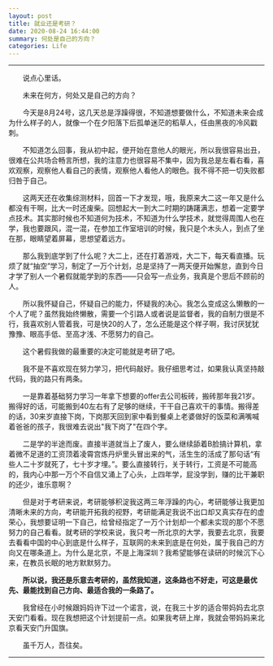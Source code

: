 ```yaml
---
layout: post
title: 就业还是考研？
date: 2020-08-24 16:44:00
summary: 何处是自己的方向？
categories: Life
---
```




---

&emsp;&emsp;说点心里话。

&emsp;&emsp;未来在何方，何处又是自己的方向？

&emsp;&emsp;今天是8月24号，这几天总是浮躁得很，不知道想要做什么，不知道未来会成为什么样子的人，就像一个在夕阳落下后孤单迷茫的稻草人，任由黑夜的冷风戳刺。

&emsp;&emsp;不知道怎么回事，我从初中起，便开始在意他人的眼光，所以我很容易出丑，很难在公共场合畅言所想，我的注意力也很容易不集中，因为我总是左看右看，喜欢观察，观察他人看自己的表情，观察他人看他人的眼色。我不得不把一切失败都归咎于自己。

&emsp;&emsp;这两天还在收集综测材料，回首一下才发现，哦，我原来大二这一年又是什么都没有干啊，比大一时还废柴。回想起大一到大二时期的踌躇满志，想着一定要学点技术。其实那时候也不知道何为技术，不知道为什么学技术，就觉得周围人也在学，我也要跟风，混一混，在参加工作室培训的时候，我只是个木头人，到点了坐在那，眼睛望着屏幕，思想望着远方。

&emsp;&emsp;那么我到底学到了什么呢？大二上，还在打着游戏，大二下，每天看直播。玩烦了就“抽空”学习，制定了一万个计划，总是坚持了一两天便开始懈怠，直到今日才学了别人一个暑假就能学到的东西——只会写一点业务，我真是个思后不顾前的人。

&emsp;&emsp;所以我怀疑自己，怀疑自己的能力，怀疑我的决心。我怎么变成这么懒散的一个人了呢？虽然我始终懒散，需要一个引路人或者说是监督者，我的自制力很是不行，我喜欢别人管着我，可是快20的人了，怎么还能是这个样子啊，我讨厌犹犹豫豫、眼高手低、至高才浅、不愿努力的自己。

&emsp;&emsp;这个暑假我做的最重要的决定可能就是考研了吧。

&emsp;&emsp;我不是不喜欢现在努力学习，把代码敲好。我仔细思考过，如果我认真坚持敲代码，我的路只有两条。

&emsp;&emsp;一是靠着基础努力学习一年拿下想要的offer去公司板砖，搬砖那年我21岁。搬得好的话，可能搬到40左右有了足够的继续，干干自己喜欢干的事情。搬得差的话，30来岁直接下岗，下岗那天回到家中看到餐桌上老婆做好的饭菜和满嘴喊着爸爸的孩子，我很难去说出"我下岗了"在四个字。

&emsp;&emsp;二是学的半途而废。直接半道就当上了废人，要么继续舔着B脸搞计算机，拿着微不足道的工资顶着凌霄宫炼丹炉里头冒出来的气，活生生的活成了那句话“有些人二十岁就死了，七十岁才埋。”。要么直接转行，关于转行，工资是不可能高的，我内心中那一万个不自信又涌上了心头，上四年学，屁没学到，赚的比干兼职的还少，谁乐意啊？

&emsp;&emsp;但是对于考研来说，考研能够积淀我这两三年浮躁的内心，考研能够让我更加清晰未来的方向，考研能开拓我的视野，考研能满足我说不出口却又真实存在的虚荣心，我想要证明一下自己，给曾经指定了一万个计划却一个都未实现的那个不愿努力的自己看看。就考研的学校来说，我只考一所北京的大学，我要去北京，我要去看看中国的中心到底是什么样子，互联网的未来到底是在何处，属于我自己的方向又在哪条道上。为什么是北京，不是上海深圳？我希望能够在读研的时候沉下心来，在教员长眠的地方默默努力。

&emsp;&emsp;**所以说，我还是乐意去考研的，虽然我知道，这条路也不好走，可这是最优先、最能找到自己方向、最适合我的一条路了。**

&emsp;&emsp;我曾经在小时候跟妈妈许下过一个诺言，说，在我三十岁的适合带妈妈去北京天安门看看。现在我想把这个计划提前一点。如果我考研上岸，我就会带妈妈来北京看天安门升国旗。

&emsp;&emsp;虽千万人，吾往矣。

---



